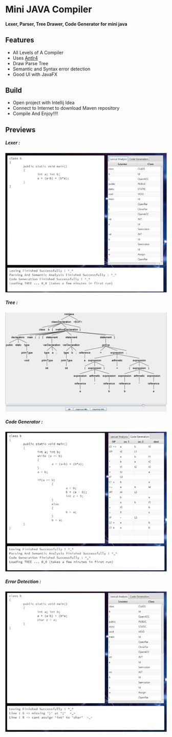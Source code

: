 # Mini JAVA Compiler

#### Lexer, Parser, Tree Drawer, Code Generator for mini java

## Features

* All Levels of A Compiler
* Uses [Antlr4](https://www.antlr.org/)
* Draw Parse Tree
* Semantic and Syntax error detection
* Good UI with JavaFX

## Build

* Open project with Intellij Idea
* Connect to Internet to download Maven repository
* Compile And Enjoy!!!!

## Previews

##### Lexer :
![Lexer](./previews/0.jpg)

##### Tree :
![Tree](./Previews/1.jpg)

##### Code Generator : 
![Code](./Previews/2.jpg)

##### Error Detection :
![Lists Pic](./Previews/3.jpg)

